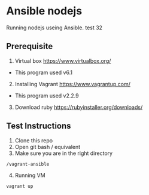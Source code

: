 # Ansible nodejs

Running nodejs useing Ansible.
test 32

## Prerequisite

1. Virtual box
https://www.virtualbox.org/
- This program used v6.1

2. Installing Vagrant
https://www.vagrantup.com/
- This program used v2.2.9

3. Download ruby
https://rubyinstaller.org/downloads/

## Test Instructions
1. Clone this repo
2. Open git bash / equivalent
3. Make sure you are in the right directory
```bash
/vagrant-ansible
```
4. Running VM
```bash
vagrant up
```
